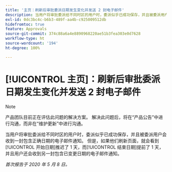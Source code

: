 ```yaml
---
title: '主页：刷新后审批委派日期发生变化并发送 2 封电子邮件'
description: 当用户将审批委派给不同时区的用户时，委派似乎已成功保存，并且被委派用户会收到一封包含正确日期的电子邮件通知。 但是，如果他们刷新页面，就会看到开始日期推迟了 1 天，而结束日期提前了 1 天，并且用户还会收到另一封包含已变更日期的电子邮件通知。
exl-id: 0dc3bc4c-b6b3-489f-aa4b-c925009512db
hidefromtoc: true
feature: Approvals
source-git-commit: 374c88a6a4e8890968220ae51b3fea303e0d7628
workflow-type: ht
source-wordcount: '194'
ht-degree: 100%

---
```


# [!UICONTROL 主页]：刷新后审批委派日期发生变化并发送 2 封电子邮件

>[!NOTE]
>
>产品团队目前正在评估此问题的解决方案。 解决此问题后，将在“产品公告”中进行沟通，而非在“维护更新”中进行沟通。

当用户将审批委派给不同时区的用户时，委派似乎已成功保存，并且被委派用户会收到一封包含正确日期的电子邮件通知。 但是，如果他们刷新页面，就会看到[!UICONTROL 开始日期]推迟了 1 天，而[!UICONTROL 结束日期]提前了 1 天，并且用户还会收到另一封包含已变更日期的电子邮件通知。


_首次报告于 2020 年 5 月 8 日。_
